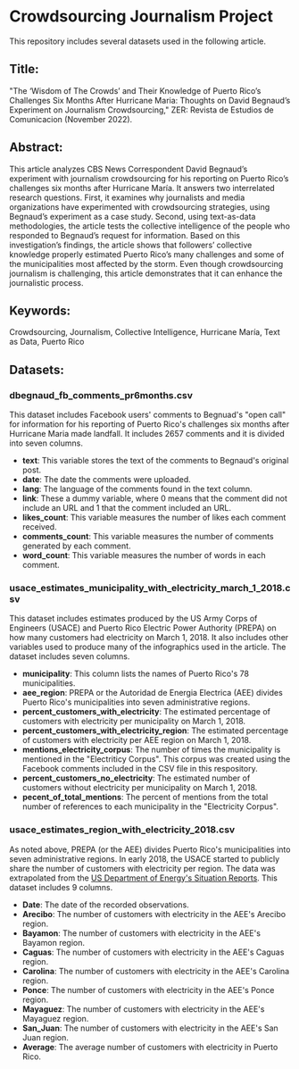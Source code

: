 # Crowdsourcing Journalism Project

This repository includes several datasets used in the following article.

## Title:

"The ‘Wisdom of The Crowds’ and Their Knowledge of Puerto Rico’s Challenges Six Months After Hurricane Maria: Thoughts on David Begnaud’s Experiment on Journalism Crowdsourcing," ZER: Revista de Estudios de Comunicacion (November 2022).

## Abstract: 

This article analyzes CBS News Correspondent David Begnaud’s experiment with journalism crowdsourcing for his reporting on Puerto Rico’s challenges six months after Hurricane María. It answers two interrelated research questions. First, it examines why journalists and media organizations have experimented with crowdsourcing strategies, using Begnaud’s experiment as a case study. Second, using text-as-data methodologies, the article tests the collective intelligence of the people who responded to Begnaud’s request for information. Based on this investigation’s findings, the article shows that followers’ collective knowledge properly estimated Puerto Rico’s many challenges and some of the municipalities most affected by the storm. Even though crowdsourcing journalism is challenging, this article demonstrates that it can enhance the journalistic process. 


## Keywords:

Crowdsourcing, Journalism, Collective Intelligence, Hurricane María, Text as Data, Puerto Rico

## Datasets:

### dbegnaud_fb_comments_pr6months.csv

This dataset includes Facebook users' comments to Begnuad's "open call" for information for his reporting of Puerto Rico's challenges six months after Hurricane Maria made landfall. It includes 2657 comments and it is divided into seven columns.

- **text**: This variable stores the text of the comments to Begnaud's original post.
- **date**: The date the comments were uploaded.
- **lang**: The language of the comments found in the text column.
- **link**: These a dummy variable, where 0 means that the comment did not include an URL and 1 that the comment included an URL.
- **likes_count**: This variable measures the number of likes each comment received.
- **comments_count**: This variable measures the number of comments generated by each comment.
- **word_count**: This variable measures the number of words in each comment.

### usace_estimates_municipality_with_electricity_march_1_2018.csv

This dataset includes estimates produced by the US Army Corps of Engineers (USACE) and Puerto Rico Electric Power Authority (PREPA) on how many customers had electricity on March 1, 2018. It also includes other variables used to produce many of the infographics used in the article. The dataset includes seven columns.

- **municipality**: This column lists the names of Puerto Rico's 78 municipalities.
- **aee_region**: PREPA or the Autoridad de Energia Electrica (AEE) divides Puerto Rico's municipalities into seven administrative regions.
- **percent_customers_with_electricity**: The estimated percentage of customers with electricity per municipality on March 1, 2018.
- **percent_customers_with_electricity_region**: The estimated percentage of customers with electricity per AEE region on March 1, 2018.
- **mentions_electricity_corpus**: The number of times the municipality is mentioned in the "Electriticy Corpus". This corpus was created using the Facebook comments included in the CSV file in this respository.
- **percent_customers_no_electricity**: The estimated number of customers without electricity per municipality on March 1, 2018.
- **pecent_of_total_mentions**: The percent of mentions from the total number of references to each municipality in the "Electricity Corpus".

### usace_estimates_region_with_electricity_2018.csv

As noted above, PREPA (or the AEE) divides Puerto Rico's municipalities into seven administrative regions. In early 2018, the USACE started to publicly share the number of customers with electricity per region. The data was extrapolated from the [US Department of Energy's Situation Reports](https://www.energy.gov/ceser/downloads/hurricanes-nate-maria-irma-and-harvey-situation-reports). This dataset includes 9 columns.

- **Date**: The date of the recorded observations.
- **Arecibo**: The number of customers with electricity in the AEE's Arecibo region.
- **Bayamon**: The number of customers with electricity in the AEE's Bayamon region.
- **Caguas**: The number of customers with electricity in the AEE's Caguas region. 
- **Carolina**: The number of customers with electricity in the AEE's Carolina region.
- **Ponce**: The number of customers with electricity in the AEE's Ponce region.
- **Mayaguez**: The number of customers with electricity in the AEE's Mayaguez region.
- **San_Juan**: The number of customers with electricity in the AEE's San Juan region.
- **Average**: The average number of customers with electricity in Puerto Rico.


